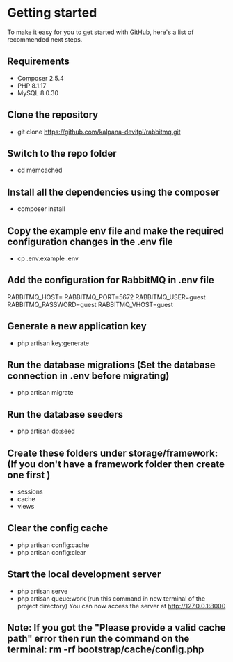 # Getting started
To make it easy for you to get started with GitHub, here's a list of recommended next steps.

## Requirements

- Composer 2.5.4
- PHP 8.1.17
- MySQL 8.0.30

## Clone the repository
- git clone https://github.com/kalpana-devitpl/rabbitmq.git

## Switch to the repo folder
- cd memcached

## Install all the dependencies using the composer
- composer install

## Copy the example env file and make the required configuration changes in the .env file
- cp .env.example .env

## Add the configuration for RabbitMQ in .env file
  RABBITMQ_HOST=
  RABBITMQ_PORT=5672
  RABBITMQ_USER=guest
  RABBITMQ_PASSWORD=guest
  RABBITMQ_VHOST=guest

## Generate a new application key
- php artisan key:generate

## Run the database migrations (Set the database connection in .env before migrating)
 - php artisan migrate
   
## Run the database seeders
 - php artisan db:seed
   
## Create these folders under storage/framework: (If you don't have a framework folder then create one first )
 - sessions
 - cache
 - views
   
## Clear the config cache
 - php artisan config:cache
 - php artisan config:clear
   
## Start the local development server
- php artisan serve
- php artisan queue:work (run this command in new terminal of the project directory)
You can now access the server at http://127.0.0.1:8000 

## Note: If you got the "Please provide a valid cache path" error then run the command on the terminal: rm -rf bootstrap/cache/config.php

